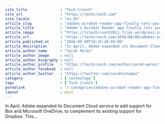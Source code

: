 ```yaml
---
site_title               : "Tech Crunch"
site_url                 : "https://techcrunch.com"
site_locale              : "en_US"
article_slug             : "adobes-acrobat-reader-app-finally-lets-you-use-any-cloud-service-you-want"
article_title            : "Adobe’s Acrobat Reader app finally lets you use any cloud service you want"
article_image            : "https://tctechcrunch2011.files.wordpress.com/2016/08/acrobat_managingstorageproviders.png?w=764&h=400&crop=1"
article_url              : "https://techcrunch.com/2016/08/09/adobes-acrobat-reader-app-finally-lets-you-use-any-cloud-service-you-want/"
article_published_at     : "2016-08-09T10:15:28-03:00"
article_description      : "In April, Adobe expanded its Document Cloud service to add support for Box and Microsoft OneDrive, to complement its existing support for Dropbox. This..."
article_author_name      : "Sarah Perez"
article_author_image     : null
article_author_biography : null
article_author_profile   : "https://techcrunch.com/author/sarah-perez/"
article_author_facebook  : null
article_author_twitter   : "https://twitter.com/sarahintampa"
category                 : ['technology']
tags                     : ['Tech Crunch']
permalink                : "/:categories/adobes-acrobat-reader-app-finally-lets-you-use-any-cloud-service-you-want/"
layout                   : post
---
```


In April, Adobe expanded its Document Cloud service to add support for Box and Microsoft OneDrive, to complement its existing support for Dropbox. This...
